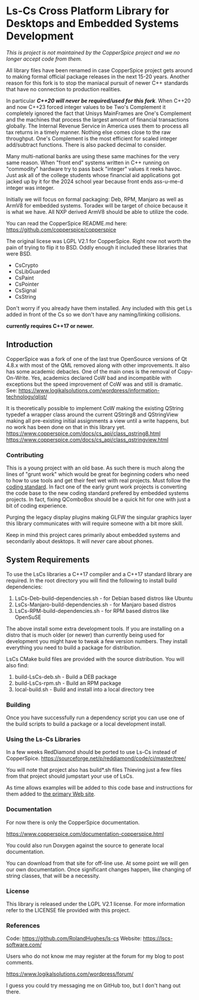 # Ls-Cs Cross Platform Library for Desktops and Embedded Systems Development

*This is project is not maintained by the CopperSpice project and we no longer
accept code from them.*

All library files have been renamed in case CopperSpice project gets
around to making formal official package releases in the next 15-20 years.
Another reason for this fork is to stop the maniacal pursuit of newer C++
standards that have no connection to production realities.

In particular ***C++20 will never be required/used for this fork***. When
C++20 and now C++23 forced integer values to be Two's Complement it
completely ignored the fact that Unisys MainFrames are One's Complement
and the machines that process the largest amount of financial transactions
globally. The Internal Revenue Service in America uses them to process
all tax returns in a timely manner. Nothing else comes close to the raw
throughput. One's Complement is the most efficient for scaled integer
add/subtract functions. There is also packed decimal to consider.

Many multi-national banks are using these same machines for the very
same reason. When "front end" systems written in C++ running on "commodity"
hardware try to pass back "integer" values it reeks havoc. Just ask all of
the college students whose financial aid applications got jacked up by it
for the 2024 school year because front ends ass-u-me-d integer was integer.

Initially we will focus on formal packaging: Deb, RPM, Manjaro as well as
ArmV8 for embedded systems. Toradex will be target of choice because it is
what we have. All NXP derived ArmV8 should be able to utilize the code.

You can read the CopperSpice README.md here:
https://github.com/copperspice/copperspice

The original licese was LGPL V2.1 for CopperSpice. Right now not worth the
pain of trying to flip it to BSD. Oddly enough it included these libraries
that were BSD.

 * CsCrypto
 * CsLibGuarded
 * CsPaint
 * CsPointer
 * CsSignal
 * CsString

Don't worry if you already have them installed. Any included with this
get Ls added in front of the Cs so we don't have any naming/linking
collisions. 

**currently requires C++17 or newer.**

## Introduction
CopperSpice was a fork of one of the last true OpenSource versions of 
Qt 4.8.x with most of the QML removed along with other improvements. It 
also has some academic debacles. One of the main ones is the removal of
Copy-On-Write. Yes, academics declared CoW bad and incompatible with 
exceptions but the speed improvement of CoW was and still is dramatic.
See:
https://www.logikalsolutions.com/wordpress/information-technology/qlist/

It is theoretically possible to implement CoW making the existing 
QString typedef a wrapper class around the current QString8 and 
QStringView making all pre-existing initial assignments a view until a write
happens, but no work has been done on that in this library yet.
https://www.copperspice.com/docs/cs_api/class_qstring8.html
https://www.copperspice.com/docs/cs_api/class_qstringview.html

### Contributing
This is a young project with an old base. As such there is much along the lines of "grunt work" which would be great for beginning coders who need to how to use tools and get their feet wet with real projects. Must follow the [coding standard](https://lscs-software.com/LsCs-CodingStandard.html). In fact one of the early grunt work projects is converting the code base to the new coding standard prefered by embedded systems projects. In fact, fixing QComboBox should be a quick hit for one with just a bit of coding experience.

Purging the legacy display plugins making GLFW the singular graphics layer this library communicates with will require someone with a bit more skill.

Keep in mind this project cares primarily about embedded systems and secondarily about desktops. It will _never_ care about phones.

## System Requirements

To use the LsCs libraries a C++17 compiler and a C++17 standard library are 
required. In the root directory you will find the following to install build
dependencies:

1. LsCs-Deb-build-dependencies.sh       - for Debian based distros like Ubuntu
2. LsCs-Manjaro-build-dependencies.sh - for Manjaro based distros
3. LsCs-RPM-build-dependencies.sh      - for RPM based distros like OpenSuSE

The above install some extra development tools. If you are installing on a 
distro that is much older (or newer) than currently being used for development
you might have to tweak a few version numbers. They install everything you need
to build a package for distribution.

LsCs CMake build files are provided with the source distribution. 
You will also find:

1. build-LsCs-deb.sh   -   Build a DEB package
2. build-LsCs-rpm.sh   -   Build an RPM package
3. local-build.sh           -   Build and install into a local directory tree


### Building

Once you have successfully run a dependency script you can use one of the build
scripts to build a package or a local development install.


### Using the Ls-Cs Libraries

In a few weeks RedDiamond should be ported to use Ls-Cs instead of CopperSpice.
https://sourceforge.net/p/reddiamond/code/ci/master/tree/

You will note that project also has build*.sh files Thieving just a few files
from that project should jumpstart your use of LsCs.

As time allows examples will be added to this code base and instructions for them added to [the primary Web site](https://lscs-software.com/).

### Documentation

For now there is only the CopperSpice documentation.

https://www.copperspice.com/documentation-copperspice.html

You could also run Doxygen against the source to generate local documentation.

You can download from that site for off-line use. At some point we will gen
our own documentation. Once significant changes happen, like changing of
string classes, that will be a necessity.

### License

This library is released under the LGPL V2.1 license. For more information refer to the LICENSE file provided with
this project.


### References

 Code:  https://github.com/RolandHughes/ls-cs
 Website: https://lscs-software.com/

 Users who do not know me may register at the forum for my blog to post
 comments.

 https://www.logikalsolutions.com/wordpress/forum/

 I guess you could try messaging me on GitHub too, but I don't hang out
 there.

